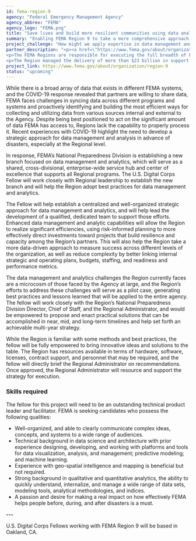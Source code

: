 ```yaml
---
id: fema-region-9
agency: "Federal Emergency Management Agency"
agency_abbrev: "FEMA"
agency_logo: "FEMA.png"
title: "Save lives and build more resilient communities using data analytics"
summary: "Enabling FEMA Region 9 to take a more comprehensive approach to assessing readiness, risk, and performance of essential functions, make more effective and cost-efficient decisions on billions of dollars invested on an annual basis for life-saving priorities, and use the best available data to manage and improve programs as a regular way of doing business."
project_challenge: "How might we apply expertise in data management and analytics to help the nation pioneer the future of emergency management, save lives and livelihoods during disasters, and build more resilient communities?"
partner_description: "<p><a href=\"https://www.fema.gov/about/organization/region-9\" target=\"_blank\">FEMA Region 9</a>, based out of Oakland, California, is the lead federal agency for supporting people before, during, and after disasters in the Southwestern and Pacific United States. This work entails leading and supporting disaster preparedness, grants management, mitigation, response, and recovery efforts in partnership with California, Nevada, Arizona, Hawaii, the Commonwealth of the Northern Mariana Islands, American Samoa, Guam, and 157 Tribal Nations. The Region and its partners prepare for, mitigate, respond to, and recover from a wide range of threats and hazards, including hurricanes and typhoons, wildfires, earthquakes, volcanic eruptions, flooding, and acts of terrorism, among other natural and man-made disasters.</p>
<p>The FEMA Regions are responsible for executing the full breadth of FEMA’s programs and serve as the front-line interface supporting FEMA’s state/territory, tribal, and local partners. This includes supporting efforts to identify and evaluate threats and hazards, estimate capability requirements and current capabilities, develop and review mitigation and response plans, and administer billions of dollars in grants annually.</p>
<p>The Region managed the delivery of more than $23 billion in support of these efforts since 2017 alone. The Region also has an innovation-oriented culture and history, and frequently drives changes in emergency management that are implemented nationwide.</p>"
project_link: https://www.fema.gov/about/organization/region-9
status: "upcoming"
---
```

While there is a broad array of data that exists in different FEMA systems, and the COVID-19 response revealed that partners are willing to share data, FEMA faces challenges in syncing data across different programs and systems and proactively identifying and building the most efficient ways for collecting and utilizing data from various sources internal and external to the Agency. Despite being best positioned to act on the significant amount of data FEMA has access to, Regions lack the capability to properly process it. Recent experiences with COVID-19 highlight the need to develop a strategic approach for data management and analysis in advance of disasters, especially at the Regional level.

In response, FEMA’s National Preparedness Division is establishing a new branch focused on data management and analytics, which will serve as a shared, cross-divisional, enterprise-wide service hub and center of excellence that supports all Regional programs. The U.S. Digital Corps Fellow will work closely with Regional leadership to establish the new branch and will help the Region adopt best practices for data management and analytics.

The Fellow will help establish a centralized and well-organized strategic approach for data management and analytics, and will help lead the development of a qualified, dedicated team to support those efforts. Enhanced data management and analytic capabilities will allow the Region to realize significant efficiencies, using risk-informed planning to more effectively direct investments toward projects that build resilience and capacity among the Region’s partners. This will also help the Region take a more data-driven approach to measure success across different levels of the organization, as well as reduce complexity by better linking internal strategic and operating plans, budgets, staffing, and readiness and performance metrics.

The data management and analytics challenges the Region currently faces are a microcosm of those faced by the Agency at large, and the Region’s efforts to address these challenges will serve as a pilot case, generating best practices and lessons learned that will be applied to the entire agency. The fellow will work closely with the Region’s National Preparedness Division Director, Chief of Staff, and the Regional Administrator, and would be empowered to propose and enact practical solutions that can be accomplished in near, mid, and long-term timelines and help set forth an achievable multi-year strategy.

While the Region is familiar with some methods and best practices, the fellow will be fully empowered to bring innovative ideas and solutions to the table. The Region has resources available in terms of hardware, software, licenses, contract support, and personnel that may be required, and the fellow will directly brief the Regional Administrator on recommendations. Once approved, the Regional Administrator will resource and support the strategy for execution.

### Skills required

The fellow for this project will need to be an outstanding technical product leader and facilitator. FEMA is seeking candidates who possess the following qualities:

- Well-organized, and able to clearly communicate complex ideas, concepts, and systems to a wide range of audiences.
- Technical background in data science and architecture with prior experience designing, developing, and working with platforms and tools for data visualization, analysis, and management; predictive modeling; and machine learning.
- Experience with geo-spatial intelligence and mapping is beneficial but not required.
- Strong background in qualitative and quantitative analytics, the ability to quickly understand, internalize, and manage a wide range of data sets, modeling tools, analytical methodologies, and indices.
- A passion and desire for making a real impact on how effectively FEMA helps people before, during, and after disasters is a must.

**---**

U.S. Digital Corps Fellows working with FEMA Region 9 will be based in Oakland, CA.
